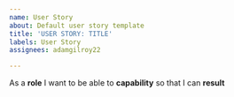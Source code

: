 ```yaml
---
name: User Story
about: Default user story template
title: 'USER STORY: TITLE'
labels: User Story
assignees: adamgilroy22

---
```


As a **role** I want to be able to **capability** so that I can **result**

